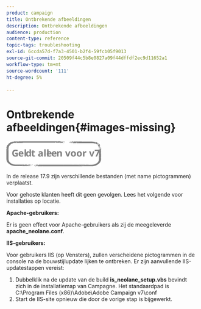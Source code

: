 ```yaml
---
product: campaign
title: Ontbrekende afbeeldingen
description: Ontbrekende afbeeldingen
audience: production
content-type: reference
topic-tags: troubleshooting
exl-id: 6ccda57d-f7a3-4501-b2f4-59fcb05f9013
source-git-commit: 20509f44c5b8e0827a09f44dffdf2ec9d11652a1
workflow-type: tm+mt
source-wordcount: '111'
ht-degree: 5%

---
```


# Ontbrekende afbeeldingen{#images-missing}

![](../../assets/v7-only.svg)

In de release 17.9 zijn verschillende bestanden (met name pictogrammen) verplaatst.

Voor gehoste klanten heeft dit geen gevolgen. Lees het volgende voor installaties op locatie.

**Apache-gebruikers:**

Er is geen effect voor Apache-gebruikers als zij de meegeleverde **apache_neolane.conf**.

**IIS-gebruikers:**

Voor gebruikers IIS (op Vensters), zullen verscheidene pictogrammen in de console na de bouwstijlupdate lijken te ontbreken. Er zijn aanvullende IIS-updatestappen vereist:

1. Dubbelklik na de update van de build **is_neolane_setup.vbs** bevindt zich in de installatiemap van Campagne. Het standaardpad is C:\Program Files (x86)\Adobe\Adobe Campaign v7\conf
1. Start de IIS-site opnieuw die door de vorige stap is bijgewerkt.

